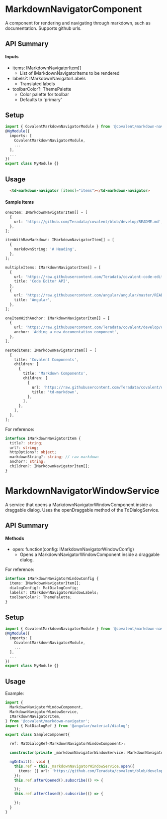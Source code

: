 # MarkdownNavigatorComponent

A component for rendering and navigating through markdown, such as documentation. Supports github urls.

## API Summary

#### Inputs
+ items: IMarkdownNavigatorItem[]
  + List of IMarkdownNavigatorItems to be rendered
+ labels?: IMarkdownNavigatorLabels
  + Translated labels
+ toolbarColor?: ThemePalette
  + Color palette for toolbar
  + Defaults to 'primary'

## Setup

```typescript
import { CovalentMarkdownNavigatorModule } from '@covalent/markdown-navigator';
@NgModule({
  imports: [
    CovalentMarkdownNavigatorModule,
    ...
  ],
  ...
})
export class MyModule {}
```

## Usage

```html
  <td-markdown-navigator [items]="items"></td-markdown-navigator>

```

#### Sample items

```typescript
oneItem: IMarkdownNavigatorItem[] = [
  {
    url: 'https://github.com/Teradata/covalent/blob/develop/README.md',
  },
];

itemWithRawMarkdown: IMarkdownNavigatorItem[] = [
  {
    markdownString: '# Heading',
  },
];

multipleItems: IMarkdownNavigatorItem[] = [
  {
    url: 'https://raw.githubusercontent.com/Teradata/covalent-code-editor/master/docs/API.md',
    title: 'Code Editor API',
  },
  {
    url: 'https://raw.githubusercontent.com/angular/angular/master/README.md',
    title: 'Angular',
  },
];

oneItemWithAnchor: IMarkdownNavigatorItem[] = [
  {
    url: 'https://raw.githubusercontent.com/Teradata/covalent/develop/docs/DEVELOPER_GUIDE.md',
    anchor: 'Adding a new documentation component',
  },
];

nestedItems: IMarkdownNavigatorItem[] = [
  {
    title: 'Covalent Components',
    children: [
      {
        title: 'Markdown Components',
        children: [
          {
            url: 'https://raw.githubusercontent.com/Teradata/covalent/develop/src/platform/core/loading/README.md',
            title: 'td-markdown',
          },
        ],
      },
    ],
  },
];

```

For reference:
```typescript
interface IMarkdownNavigatorItem {
  title?: string;
  url?: string;
  httpOptions?: object;
  markdownString?: string; // raw markdown
  anchor?: string;
  children?: IMarkdownNavigatorItem[];
}
```

# MarkdownNavigatorWindowService

A service that opens a MarkdownNavigatorWindowComponent inside a draggable dialog. Uses the openDraggable method of the TdDialogService.

## API Summary

#### Methods

+ open: function(config: IMarkdownNavigatorWindowConfig)
  + Opens a MarkdownNavigatorWindowComponent inside a draggable dialog.

For reference:
```typescript
interface IMarkdownNavigatorWindowConfig {
  items: IMarkdownNavigatorItem[];
  dialogConfig?: MatDialogConfig;
  labels?: IMarkdownNavigatorWindowLabels;
  toolbarColor?: ThemePalette;
}
```

## Setup

```typescript
import { CovalentMarkdownNavigatorModule } from '@covalent/markdown-navigator';
@NgModule({
  imports: [
    CovalentMarkdownNavigatorModule,
    ...
  ],
  ...
})
export class MyModule {}
```


## Usage

Example:

```typescript
import {
  MarkdownNavigatorWindowComponent,
  MarkdownNavigatorWindowService,
  IMarkdownNavigatorItem,
} from '@covalent/markdown-navigator';
import { MatDialogRef } from '@angular/material/dialog';

export class SampleComponent{

  ref: MatDialogRef<MarkdownNavigatorWindowComponent>;

  constructor(private _markdownNavigatorWindowService: MarkdownNavigatorWindowService) {}

  ngOnInit(): void {
    this.ref = this._markdownNavigatorWindowService.open({
      items: [{ url: 'https://github.com/Teradata/covalent/blob/develop/README.md' }]
    });
    this.ref.afterOpened().subscribe(() => {

    });
    this.ref.afterClosed().subscribe(() => {

    });
  }
}
```
